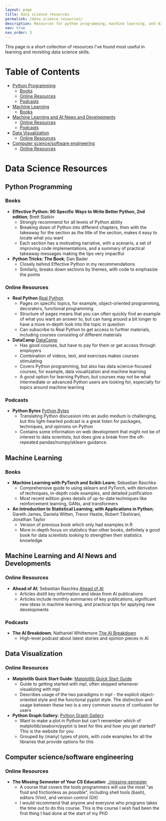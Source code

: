 ```yaml
---
layout: page
title: Data science resources
permalink: /data_science_resources/
description: Resources for python programming, machine learning, and data visualization
nav: true
nav_order: 3
---
```


This page is a short collection of resources I've found most useful in learning and revisiting data science skills.

# Table of Contents

- [Python Programming](#python-programming)
  - [Books](#books)
  - [Online Resources](#online-resources)
  - [Podcasts](#podcasts)
- [Machine Learning](#machine-learning)
  - [Books](#books-1)
- [Machine Learning and AI News and Developments](#machine-learning-and-ai-news-and-developments)
  - [Online Resources](#online-resources)
  - [Podcasts](#podcasts-1)
- [Data Visualization](#data-visualization)
  - [Online Resources](#online-resources-2)
- [Computer science/software engineering](#computer-sciencesoftware-engineering)
	- [Online Resources](#online-resources-3)
# Data Science Resources

## Python Programming

### Books
- **Effective Python: 90 Specific Ways to Write Better Python, 2nd edition**; Brett Slatkin
	- Strongly recommend for all levels of Python ability
	- Breaking down of Python into different chapters, then with the takeaway for the section as the title of the section, makes it easy to locate what you want
	- Each section has a motivating narrative, with a scenario, a set of improving code implementations, and a summary of practical takeaway messages making the tips very impactful
- **Python Tricks: The Book**; Dan Bader
	- Closely behind Effective Python in my recommendations
	- Similarly, breaks down sections by themes, with code to emphasize the points

### Online Resources
- **Real Python** [Real Python](https://realpython.com/)
	- Pages on specific topics, for example, object-oriented programming, decorators, functional programming
	- Structure of pages means that you can often quickly find an example of what you want an answer to, but can hang around a bit longer to have a more in-depth look into the topic in question
	- Can subscribe to Real Python to get access to further materials, including courses consisting of different materials 
- **DataCamp** [DataCamp](https://www.datacamp.com/)
	- Has good courses, but have to pay for them or get access through employers
	- Combination of videos, text, and exercises makes courses stimulating
	- Covers Python programming, but also has data science-focused courses, for example, data visualization and machine learning
	- A good option for learning Python, but courses may not be what intermediate or advanced Python users are looking for, especially for topics around machine learning

### Podcasts
- **Python Bytes** [Python Bytes](https://open.spotify.com/show/5o8820UB982QGwS4GYMGx9)
	- Translating Python discussion into an audio medium is challenging, but this light-hearted podcast is a great listen for packages, techniques, and opinions on Python
	- Contains some information on web development that might not be of interest to data scientists, but does give a break from the oft-repeated pandas/numpy/sklearn guidance.

## Machine Learning

### Books
- **Machine Learning with PyTorch and Scikit-Learn**; Sebastian Raschka
	- Comprehensive guide to using sklearn and PyTorch, with derivation of techniques, in-depth code examples, and detailed justification
	- Most recent edition gives details of up-to-date techniques like reinforcement learning, GANs, and transformers
- **An Introduction to Statistical Learning, with Applications in Python**; Gareth James, Daniela Witten, Trevor Hastie, Robert Tibshirani, Jonathan Taylor
	- Version of previous book which only had examples in R
	- More in-depth focus on statistics than other books, definitely a good book for data scientists looking to strengthen their statistics knowledge

## Machine Learning and AI News and Developments

### Online Resources
- **Ahead of AI**; Sebastian Raschka [Ahead of AI](https://magazine.sebastianraschka.com/)
	- Articles distill key information and ideas from AI publications
	- Articles include monthly summaries of key publications, significant new ideas in machine learning, and practical tips for applying new developments

### Podcasts
- **The AI Breakdown**; Nathaniel Whittemore [The AI Breakdown](https://open.spotify.com/show/7gKwwMLFLc6RmjmRpbMtEO)
	- High-level podcast about latest stories and opinion pieces in AI

## Data Visualization

### Online Resources
- **Matplotlib Quick Start Guide**: [Matplotlib Quick Start Guide](https://matplotlib.org/stable/users/explain/quick_start.html)
	- Guide to getting started with mpl, often skipped whenever visualizing with mpl
	- Describes usage of the two paradigms in mpl - the explicit object-oriented style and the functional pyplot style. The distinction and usage between these two is a very common source of confusion for users
- **Python Graph Gallery**: [Python Graph Gallery](https://python-graph-gallery.com/)
	- Want to make a plot in Python but can't remember which of matplotlib/seaborn/pyplot is best for this and how you get started? This is the website for you
	- Grouped by (many) types of plots, with code examples for all the libraries that provide options for this

## Computer science/software engineering
### Online Resources
- **The Missing Semester of Your CS Education**: [./missing-semester](https://missing.csail.mit.edu)
	- A course that covers the tools programmers will use the most "as fluid and frictionless as possible", including shell tools (bash), editors (Vim), and version control (Git) 
	- I would recommend that anyone and everyone who programs takes the time out to do this course. This is the course I wish had been the first thing I had done at the start of my PhD 
